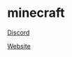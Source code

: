 # minecraft

[Discord](https://discord.gg/aGSMxHNMpJ)

[Website](https://v4ish.github.io/minecraft)

